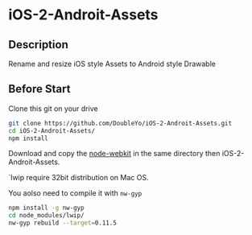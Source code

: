 # iOS-2-Androit-Assets

## Description
Rename and resize iOS style Assets to Android style Drawable

## Before Start

Clone this git on your drive

```sh
git clone https://github.com/DoubleYo/iOS-2-Androit-Assets.git
cd iOS-2-Androit-Assets/
npm install
```

Download and copy the [node-webkit](https://github.com/rogerwang/node-webkit#downloads) in the same directory then iOS-2-Androit-Assets.

`lwip require 32bit distribution on Mac OS.

You aolso need to compile it with `nw-gyp`

```sh
npm install -g nw-gyp
cd node_modules/lwip/
nw-gyp rebuild --target=0.11.5
```